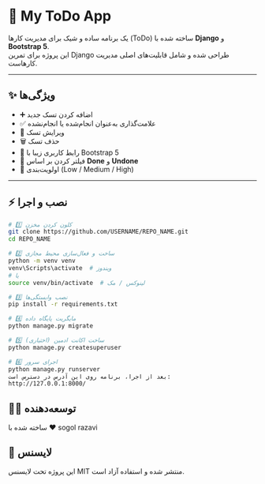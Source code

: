# 📝 My ToDo App

یک برنامه ساده و شیک برای مدیریت کارها (ToDo) ساخته شده با **Django** و **Bootstrap 5**.  
این پروژه برای تمرین Django طراحی شده و شامل قابلیت‌های اصلی مدیریت کارهاست.

---

## ✨ ویژگی‌ها
- ➕ اضافه کردن تسک جدید
- ✅ علامت‌گذاری به‌عنوان انجام‌شده یا انجام‌نشده
- 📝 ویرایش تسک
- 🗑️ حذف تسک
- 🎨 رابط کاربری زیبا با Bootstrap 5
- 🔎 فیلتر کردن بر اساس **Done** و **Undone**
- 🚦 اولویت‌بندی (Low / Medium / High)

---

## ⚡ نصب و اجرا

```bash
# 1️⃣ کلون کردن مخزن
git clone https://github.com/USERNAME/REPO_NAME.git
cd REPO_NAME

# 2️⃣ ساخت و فعال‌سازی محیط مجازی
python -m venv venv
venv\Scripts\activate  # ویندوز
# یا
source venv/bin/activate  # لینوکس / مک

# 3️⃣ نصب وابستگی‌ها
pip install -r requirements.txt

# 4️⃣ مایگریت پایگاه داده
python manage.py migrate

# 5️⃣ (اختیاری) ساخت اکانت ادمین
python manage.py createsuperuser

# 6️⃣ اجرای سرور
python manage.py runserver
بعد از اجرا، برنامه روی این آدرس در دسترس است:
http://127.0.0.1:8000/


```
## 👨‍💻 توسعه‌دهنده
ساخته شده با ❤️ sogol razavi


## 📜 لایسنس
این پروژه تحت لایسنس MIT منتشر شده و استفاده آزاد است.
